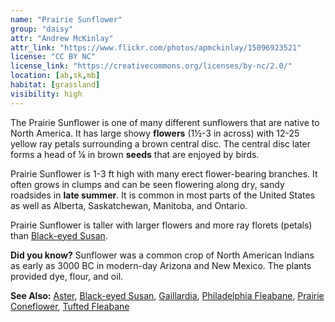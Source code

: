 ```yaml
---
name: "Prairie Sunflower"
group: "daisy"
attr: "Andrew McKinlay"
attr_link: "https://www.flickr.com/photos/apmckinlay/15096923521"
license: "CC BY NC"
license_link: "https://creativecommons.org/licenses/by-nc/2.0/"
location: [ab,sk,mb]
habitat: [grassland]
visibility: high
---
```

The Prairie Sunflower is one of many different sunflowers that are native to North America. It has large showy **flowers** (1½-3 in across) with 12-25 yellow ray petals surrounding a brown central disc. The central disc later forms a head of ¼ in brown **seeds** that are enjoyed by birds.

Prairie Sunflower is 1-3 ft high with many erect flower-bearing branches. It often grows in clumps and can be seen flowering along dry, sandy roadsides in **late summer**. It is common in most parts of the United States as well as Alberta, Saskatchewan, Manitoba, and Ontario.

Prairie Sunflower is taller with larger flowers and more ray florets (petals) than [Black-eyed Susan](/plants/blackesus).

**Did you know?** Sunflower was a common crop of North American Indians as early as 3000 BC in modern-day Arizona and New Mexico. The plants provided dye, flour, and oil.

<!-- generated, do not edit -->
**See Also:**
[Aster](/plants/aster),
[Black-eyed Susan](/plants/blackesus),
[Gaillardia](/plants/gaillard),
[Philadelphia Fleabane](/plants/philflea),
[Prairie Coneflower](/plants/pracone),
[Tufted Fleabane](/plants/tuftflea)
